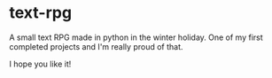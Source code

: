 # text-rpg

A small text RPG made in python in the winter holiday. 
One of my first completed projects and I'm really proud of that.

I hope you like it!
